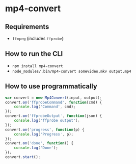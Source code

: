 # mp4-convert

## Requirements

- `ffmpeg` (includes `ffprobe`)

## How to run the CLI

- `npm install mp4-convert`
- `node_modules/.bin/mp4-convert somevideo.mkv output.mp4`

## How to use programmatically

```js
var convert = new Mp4Convert(input, output);
convert.on('ffprobeCommand', function(cmd) {
	console.log('Command', cmd);
});
convert.on('ffprobeOutput', function(json) {
	console.log('ffprobe output');
});
convert.on('progress', function(p) {
	console.log('Progress', p);
});
convert.on('done', function() {
	console.log('Done');
});
convert.start();
```
